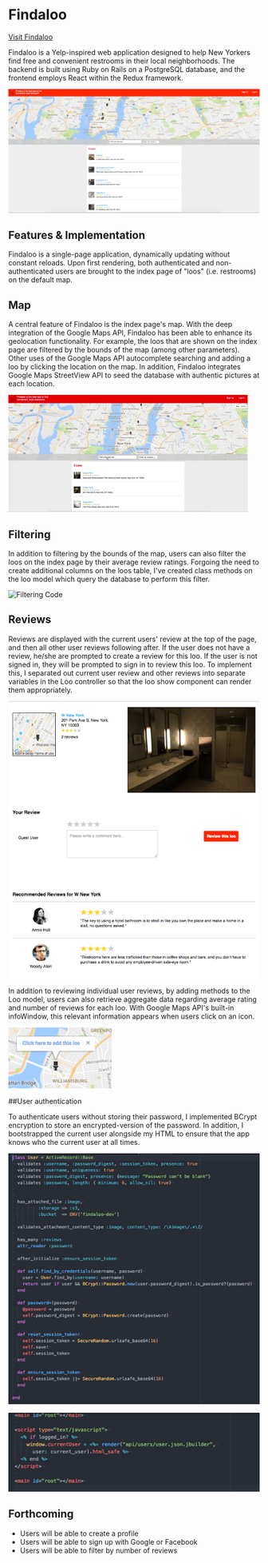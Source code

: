 # Findaloo

[Visit Findaloo][live]

[live]: http://findaloo.herokuapp.com/#/?_k=9qe23h

Findaloo is a Yelp-inspired web application designed to help New Yorkers
find free and convenient restrooms in their local neighborhoods.
The backend is built using Ruby on Rails on a PostgreSQL database, and
the frontend employs React within the Redux framework.

![Home Page](./screenshots/main-page.png)

## Features & Implementation

Findaloo is a single-page application, dynamically updating without constant
reloads. Upon first rendering, both authenticated and non-authenticated users
are brought to the index page of "loos" (i.e. restrooms) on the default map.

## Map

A central feature of Findaloo is the index page's map. With the deep integration
of the Google Maps API, Findaloo has been able to enhance its geolocation
functionality. For example, the loos that are shown on the index page are
filtered by the bounds of the map (among other parameters). Other uses of the
Google Maps API autocomplete searching and adding a loo by clicking the location
on the map. In addition, Findaloo integrates Google Maps StreetView API
to seed the database with authentic pictures at each location.

![Demo](./screenshots/demo.gif)


## Filtering

In addition to filtering by the bounds of the map, users can also
filter the loos on the index page by their average review ratings.
Forgoing the need to create additional columns on the loos table,
I've created class methods on the loo model which query the database to
perform this filter.

![Filtering Code](./screenshots/filtering_code.gif)


## Reviews

Reviews are displayed with the current users' review at the top of the
page, and then all other user reviews following after. If the user
does not have a review, he/she are prompted to create a review for this
loo. If the user is not signed in, they will be prompted to sign in to
review this loo. To implement this, I separated out current user review
and other reviews into separate variables in the Loo controller so that
the loo show component can render them appropriately.

![Reviews](./screenshots/reviews.png)

In addition to reviewing individual user reviews, by adding methods to the Loo model,
users can also retrieve aggregate data regarding average rating and number of reviews for each loo.
With Google Maps API's built-in infoWindow, this relevant information appears
when users click on an icon.

![Reviews](./screenshots/addloo.png)

##User authentication

To authenticate users without storing their password, I implemented
BCrypt encryption to store an encrypted-version of the password. In addition,
I bootstrapped the current user alongside my HTML to ensure that the app
knows who the current user at all times.

![User-auth](./screenshots/user-auth.png)

![User](./screenshots/user.png)


## Forthcoming

* Users will be able to create a profile
* Users will be able to sign up with Google or Facebook
* Users will be able to filter by number of reviews
